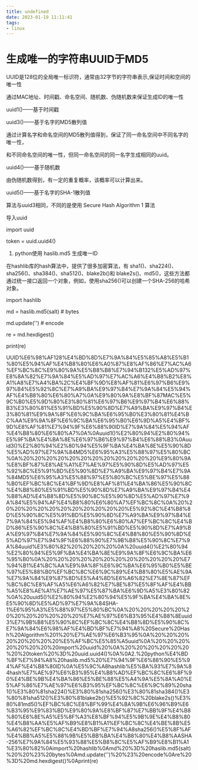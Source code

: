 ```yaml
---
title: undefined
date: 2023-01-19 11:11:41
tags:
- linux
---
```


# 生成唯一的字符串UUID于MD5

UUID是128位的全局唯一标识符，通常由32字节的字符串表示,保证时间和空间的唯一性

通过MAC地址、时间戳、命名空间、随机数、伪随机数来保证生成ID的唯一性

uuid1()——基于时间戳

uuid3()——基于名字的MD5散列值

通过计算名字和命名空间的MD5散列值得到，保证了同一命名空间中不同名字的唯一性，

和不同命名空间的唯一性，但同一命名空间的同一名字生成相同的uuid。

uuid4()——基于随机数

由伪随机数得到，有一定的重复概率，该概率可以计算出来。

uuid5()——基于名字的SHA-1散列值

算法与uuid3相同，不同的是使用 Secure Hash Algorithm 1 算法

导入uuid

import uuid

token = uuid.uuid4()

1. python使用 haslib.md5 生成唯一ID

在hashlib库的hash算法中，提供了很多加密算法，有 sha1()、sha224()、sha256()、sha384()、sha512()、blake2b()和 blake2s()、md5()，这些方法都通过统一接口返回一个对象，例如，使用sha256()可以创建一个SHA-256的哈希对象。

import hashlib

md = haslib.md5(salt) # bytes

md.update('') # encode

re = md.hexdigest()

print(re)

UUID%E6%98%AF128%E4%BD%8D%E7%9A%84%E5%85%A8%E5%B1%80%E5%94%AF%E4%B8%80%E6%A0%87%E8%AF%86%E7%AC%A6%EF%BC%8C%E9%80%9A%E5%B8%B8%E7%94%B132%E5%AD%97%E8%8A%82%E7%9A%84%E5%AD%97%E7%AC%A6%E4%B8%B2%E8%A1%A8%E7%A4%BA%2C%E4%BF%9D%E8%AF%81%E6%97%B6%E9%97%B4%E5%92%8C%E7%A9%BA%E9%97%B4%E7%9A%84%E5%94%AF%E4%B8%80%E6%80%A7%0A%E9%80%9A%E8%BF%87MAC%E5%9C%B0%E5%9D%80%E3%80%81%E6%97%B6%E9%97%B4%E6%88%B3%E3%80%81%E5%91%BD%E5%90%8D%E7%A9%BA%E9%97%B4%E3%80%81%E9%9A%8F%E6%9C%BA%E6%95%B0%E3%80%81%E4%BC%AA%E9%9A%8F%E6%9C%BA%E6%95%B0%E6%9D%A5%E4%BF%9D%E8%AF%81%E7%94%9F%E6%88%90ID%E7%9A%84%E5%94%AF%E4%B8%80%E6%80%A7%0A%0Auuid1()%E2%80%94%E2%80%94%E5%9F%BA%E4%BA%8E%E6%97%B6%E9%97%B4%E6%88%B3%0Auuid3()%E2%80%94%E2%80%94%E5%9F%BA%E4%BA%8E%E5%90%8D%E5%AD%97%E7%9A%84MD5%E6%95%A3%E5%88%97%E5%80%BC%0A%20%20%20%20%20%20%20%20%20%20%20%20%E9%80%9A%E8%BF%87%E8%AE%A1%E7%AE%97%E5%90%8D%E5%AD%97%E5%92%8C%E5%91%BD%E5%90%8D%E7%A9%BA%E9%97%B4%E7%9A%84MD5%E6%95%A3%E5%88%97%E5%80%BC%E5%BE%97%E5%88%B0%EF%BC%8C%E4%BF%9D%E8%AF%81%E4%BA%86%E5%90%8C%E4%B8%80%E5%91%BD%E5%90%8D%E7%A9%BA%E9%97%B4%E4%B8%AD%E4%B8%8D%E5%90%8C%E5%90%8D%E5%AD%97%E7%9A%84%E5%94%AF%E4%B8%80%E6%80%A7%EF%BC%8C%0A%20%20%20%20%20%20%20%20%20%20%20%20%E5%92%8C%E4%B8%8D%E5%90%8C%E5%91%BD%E5%90%8D%E7%A9%BA%E9%97%B4%E7%9A%84%E5%94%AF%E4%B8%80%E6%80%A7%EF%BC%8C%E4%BD%86%E5%90%8C%E4%B8%80%E5%91%BD%E5%90%8D%E7%A9%BA%E9%97%B4%E7%9A%84%E5%90%8C%E4%B8%80%E5%90%8D%E5%AD%97%E7%94%9F%E6%88%90%E7%9B%B8%E5%90%8C%E7%9A%84uuid%E3%80%82%20%20%20%20%0A%20uuid4()%E2%80%94%E2%80%94%E5%9F%BA%E4%BA%8E%E9%9A%8F%E6%9C%BA%E6%95%B0%0A%20%20%20%20%20%20%20%20%20%20%20%20%E7%94%B1%E4%BC%AA%E9%9A%8F%E6%9C%BA%E6%95%B0%E5%BE%97%E5%88%B0%EF%BC%8C%E6%9C%89%E4%B8%80%E5%AE%9A%E7%9A%84%E9%87%8D%E5%A4%8D%E6%A6%82%E7%8E%87%EF%BC%8C%E8%AF%A5%E6%A6%82%E7%8E%87%E5%8F%AF%E4%BB%A5%E8%AE%A1%E7%AE%97%E5%87%BA%E6%9D%A5%E3%80%82%0A%20uuid5()%E2%80%94%E2%80%94%E5%9F%BA%E4%BA%8E%E5%90%8D%E5%AD%97%E7%9A%84SHA-1%E6%95%A3%E5%88%97%E5%80%BC%0A%20%20%20%20%20%20%20%20%20%20%20%20%E7%AE%97%E6%B3%95%E4%B8%8Euuid3%E7%9B%B8%E5%90%8C%EF%BC%8C%E4%B8%8D%E5%90%8C%E7%9A%84%E6%98%AF%E4%BD%BF%E7%94%A8%20Secure%20Hash%20Algorithm%201%20%E7%AE%97%E6%B3%95%0A%20%20%20%20%20%20%20%20%E5%AF%BC%E5%85%A5uuid%0A%20%20%20%20%20%20%20%20import%20uuid%20%0A%20%20%20%20%20%20%20%20token%20%3D%20uuid.uuid4()%0A%0A2.%20python%E4%BD%BF%E7%94%A8%20haslib.md5%20%E7%94%9F%E6%88%90%E5%94%AF%E4%B8%80ID%0A%E5%9C%A8hashlib%E5%BA%93%E7%9A%84hash%E7%AE%97%E6%B3%95%E4%B8%AD%EF%BC%8C%E6%8F%90%E4%BE%9B%E4%BA%86%E5%BE%88%E5%A4%9A%E5%8A%A0%E5%AF%86%E7%AE%97%E6%B3%95%EF%BC%8C%E6%9C%89%20sha1()%E3%80%81sha224()%E3%80%81sha256()%E3%80%81sha384()%E3%80%81sha512()%E3%80%81blake2b()%E5%92%8C%20blake2s()%E3%80%81md5()%EF%BC%8C%E8%BF%99%E4%BA%9B%E6%96%B9%E6%B3%95%E9%83%BD%E9%80%9A%E8%BF%87%E7%BB%9F%E4%B8%80%E6%8E%A5%E5%8F%A3%E8%BF%94%E5%9B%9E%E4%B8%80%E4%B8%AA%E5%AF%B9%E8%B1%A1%EF%BC%8C%E4%BE%8B%E5%A6%82%EF%BC%8C%E4%BD%BF%E7%94%A8sha256()%E5%8F%AF%E4%BB%A5%E5%88%9B%E5%BB%BA%E4%B8%80%E4%B8%AASHA-256%E7%9A%84%E5%93%88%E5%B8%8C%E5%AF%B9%E8%B1%A1%E3%80%82%0Aimport%20hashlib%0Amd%20%3D%20haslib.md5(salt)%20%20%23%20bytes%0Amd.update('')%20%23%20encode%0Are%20%3D%20md.hexdigest()%0Aprint(re)
